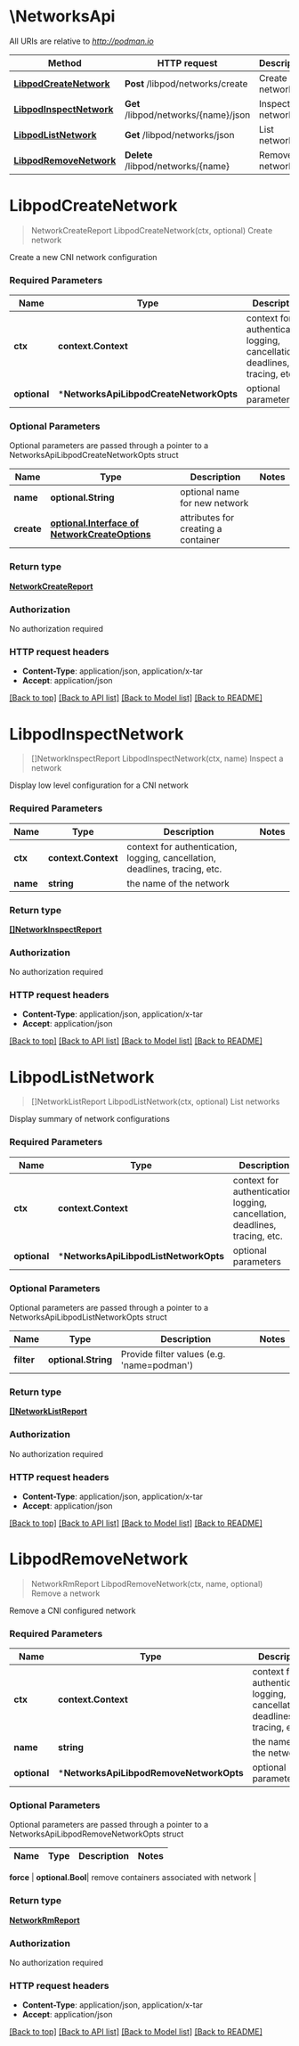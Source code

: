 # \NetworksApi

All URIs are relative to *http://podman.io*

Method | HTTP request | Description
------------- | ------------- | -------------
[**LibpodCreateNetwork**](NetworksApi.md#LibpodCreateNetwork) | **Post** /libpod/networks/create | Create network
[**LibpodInspectNetwork**](NetworksApi.md#LibpodInspectNetwork) | **Get** /libpod/networks/{name}/json | Inspect a network
[**LibpodListNetwork**](NetworksApi.md#LibpodListNetwork) | **Get** /libpod/networks/json | List networks
[**LibpodRemoveNetwork**](NetworksApi.md#LibpodRemoveNetwork) | **Delete** /libpod/networks/{name} | Remove a network


# **LibpodCreateNetwork**
> NetworkCreateReport LibpodCreateNetwork(ctx, optional)
Create network

Create a new CNI network configuration

### Required Parameters

Name | Type | Description  | Notes
------------- | ------------- | ------------- | -------------
 **ctx** | **context.Context** | context for authentication, logging, cancellation, deadlines, tracing, etc.
 **optional** | ***NetworksApiLibpodCreateNetworkOpts** | optional parameters | nil if no parameters

### Optional Parameters
Optional parameters are passed through a pointer to a NetworksApiLibpodCreateNetworkOpts struct

Name | Type | Description  | Notes
------------- | ------------- | ------------- | -------------
 **name** | **optional.String**| optional name for new network | 
 **create** | [**optional.Interface of NetworkCreateOptions**](NetworkCreateOptions.md)| attributes for creating a container | 

### Return type

[**NetworkCreateReport**](NetworkCreateReport.md)

### Authorization

No authorization required

### HTTP request headers

 - **Content-Type**: application/json, application/x-tar
 - **Accept**: application/json

[[Back to top]](#) [[Back to API list]](../README.md#documentation-for-api-endpoints) [[Back to Model list]](../README.md#documentation-for-models) [[Back to README]](../README.md)

# **LibpodInspectNetwork**
> []NetworkInspectReport LibpodInspectNetwork(ctx, name)
Inspect a network

Display low level configuration for a CNI network

### Required Parameters

Name | Type | Description  | Notes
------------- | ------------- | ------------- | -------------
 **ctx** | **context.Context** | context for authentication, logging, cancellation, deadlines, tracing, etc.
  **name** | **string**| the name of the network | 

### Return type

[**[]NetworkInspectReport**](NetworkInspectReport.md)

### Authorization

No authorization required

### HTTP request headers

 - **Content-Type**: application/json, application/x-tar
 - **Accept**: application/json

[[Back to top]](#) [[Back to API list]](../README.md#documentation-for-api-endpoints) [[Back to Model list]](../README.md#documentation-for-models) [[Back to README]](../README.md)

# **LibpodListNetwork**
> []NetworkListReport LibpodListNetwork(ctx, optional)
List networks

Display summary of network configurations

### Required Parameters

Name | Type | Description  | Notes
------------- | ------------- | ------------- | -------------
 **ctx** | **context.Context** | context for authentication, logging, cancellation, deadlines, tracing, etc.
 **optional** | ***NetworksApiLibpodListNetworkOpts** | optional parameters | nil if no parameters

### Optional Parameters
Optional parameters are passed through a pointer to a NetworksApiLibpodListNetworkOpts struct

Name | Type | Description  | Notes
------------- | ------------- | ------------- | -------------
 **filter** | **optional.String**| Provide filter values (e.g. &#39;name&#x3D;podman&#39;) | 

### Return type

[**[]NetworkListReport**](NetworkListReport.md)

### Authorization

No authorization required

### HTTP request headers

 - **Content-Type**: application/json, application/x-tar
 - **Accept**: application/json

[[Back to top]](#) [[Back to API list]](../README.md#documentation-for-api-endpoints) [[Back to Model list]](../README.md#documentation-for-models) [[Back to README]](../README.md)

# **LibpodRemoveNetwork**
> NetworkRmReport LibpodRemoveNetwork(ctx, name, optional)
Remove a network

Remove a CNI configured network

### Required Parameters

Name | Type | Description  | Notes
------------- | ------------- | ------------- | -------------
 **ctx** | **context.Context** | context for authentication, logging, cancellation, deadlines, tracing, etc.
  **name** | **string**| the name of the network | 
 **optional** | ***NetworksApiLibpodRemoveNetworkOpts** | optional parameters | nil if no parameters

### Optional Parameters
Optional parameters are passed through a pointer to a NetworksApiLibpodRemoveNetworkOpts struct

Name | Type | Description  | Notes
------------- | ------------- | ------------- | -------------

 **force** | **optional.Bool**| remove containers associated with network | 

### Return type

[**NetworkRmReport**](NetworkRmReport.md)

### Authorization

No authorization required

### HTTP request headers

 - **Content-Type**: application/json, application/x-tar
 - **Accept**: application/json

[[Back to top]](#) [[Back to API list]](../README.md#documentation-for-api-endpoints) [[Back to Model list]](../README.md#documentation-for-models) [[Back to README]](../README.md)

